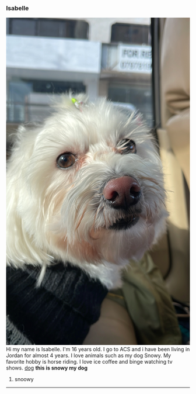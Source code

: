 ### Isabelle
![alt text](dog.JPG)
Hi my name is Isabelle. I'm 16 years old. I go to ACS and i have been living in Jordan for almost 4 years. I love animals such as my dog Snowy. My favorite hobby is horse riding. I love ice coffee and binge watching tv shows. 
[dog](https://www.google.com/search?q=dog&source=lnms&tbm=isch&sa=X&ved=2ahUKEwiB3cm0hPv5AhW2VvEDHaZ_DVcQ_AUoAXoECAEQBA&biw=1440&bih=796&dpr=1#imgrc=SMMlmWDadP14fM)
**this is snowy my dog**
[^note]:snowy is the best!
~Snowy~ 
1. snoowy
----
<!--
**isabellevanvliet/isabellevanvliet** is a ✨ _special_ ✨ repository because its `README.md` (this file) appears on your GitHub profile.

Here are some ideas to get you started:

- 🔭 I’m currently working on ...
- 🌱 I’m currently learning ...
- 👯 I’m looking to collaborate on ...
- 🤔 I’m looking for help with ...
- 💬 Ask me about ...
- 📫 How to reach me: ...
- 😄 Pronouns: ...
- ⚡ Fun fact: ...
--> 

